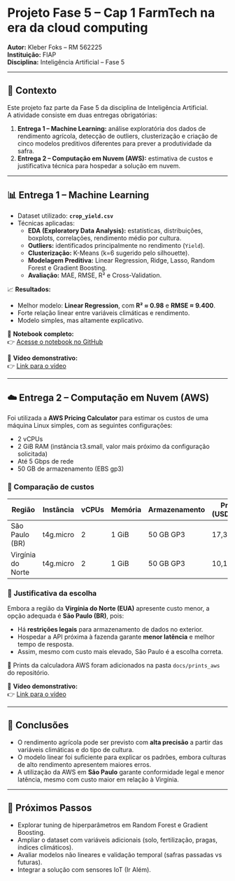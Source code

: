 # Projeto Fase 5 – Cap 1 FarmTech na era da cloud computing
**Autor:** Kleber Foks – RM 562225  
**Instituição:** FIAP  
**Disciplina:** Inteligência Artificial – Fase 5  

---

## 📌 Contexto
Este projeto faz parte da Fase 5 da disciplina de Inteligência Artificial.  
A atividade consiste em duas entregas obrigatórias:

1. **Entrega 1 – Machine Learning:** análise exploratória dos dados de rendimento agrícola, detecção de outliers, clusterização e criação de cinco modelos preditivos diferentes para prever a produtividade da safra.  
2. **Entrega 2 – Computação em Nuvem (AWS):** estimativa de custos e justificativa técnica para hospedar a solução em nuvem.

---

## 📊 Entrega 1 – Machine Learning
- Dataset utilizado: **`crop_yield.csv`**  
- Técnicas aplicadas:
  - **EDA (Exploratory Data Analysis):** estatísticas, distribuições, boxplots, correlações, rendimento médio por cultura.  
  - **Outliers:** identificados principalmente no rendimento (`Yield`).  
  - **Clusterização:** K-Means (k=6 sugerido pelo silhouette).  
  - **Modelagem Preditiva:** Linear Regression, Ridge, Lasso, Random Forest e Gradient Boosting.  
  - **Avaliação:** MAE, RMSE, R² e Cross-Validation.  

📈 **Resultados:**  
- Melhor modelo: **Linear Regression**, com **R² ≈ 0.98** e **RMSE ≈ 9.400**.  
- Forte relação linear entre variáveis climáticas e rendimento.  
- Modelo simples, mas altamente explicativo.  

📄 **Notebook completo:**  
👉 [Acesse o notebook no GitHub](./KleberFoks_rm562225_pbl_fase4.ipynb)

🎥 **Vídeo demonstrativo:**  
👉 [Link para o vídeo](https://youtu.be/Sv5rjBkGEHo)

---

## ☁️ Entrega 2 – Computação em Nuvem (AWS)
Foi utilizada a **AWS Pricing Calculator** para estimar os custos de uma máquina Linux simples, com as seguintes configurações:  

- 2 vCPUs  
- 2 GiB RAM (instância t3.small, valor mais próximo da configuração solicitada)  
- Até 5 Gbps de rede  
- 50 GB de armazenamento (EBS gp3)  

### 🔹 Comparação de custos

| Região             | Instância | vCPUs | Memória | Armazenamento | Preço (USD/mês) |
|--------------------|-----------|-------|---------|---------------|-----------------|
| São Paulo (BR)     | t4g.micro | 2     | 1 GiB   | 50 GB GP3     | 17,38           |
| Virgínia do Norte  | t4g.micro | 2     | 1 GiB   | 50 GB GP3     | 10,13           |

### 🔹 Justificativa da escolha
Embora a região da **Virgínia do Norte (EUA)** apresente custo menor, a opção adequada é **São Paulo (BR)**, pois:  
- Há **restrições legais** para armazenamento de dados no exterior.  
- Hospedar a API próxima à fazenda garante **menor latência** e melhor tempo de resposta.  
- Assim, mesmo com custo mais elevado, São Paulo é a escolha correta.

📸 Prints da calculadora AWS foram adicionados na pasta `docs/prints_aws` do repositório.  

🎥 **Vídeo demonstrativo:**  
👉 [Link para o vídeo](https://youtu.be/mvF8M91bZQs)

---

## 🏁 Conclusões
- O rendimento agrícola pode ser previsto com **alta precisão** a partir das variáveis climáticas e do tipo de cultura.  
- O modelo linear foi suficiente para explicar os padrões, embora culturas de alto rendimento apresentem maiores erros.  
- A utilização da AWS em **São Paulo** garante conformidade legal e menor latência, mesmo com custo maior em relação à Virgínia.  

---

## 🚀 Próximos Passos
- Explorar tuning de hiperparâmetros em Random Forest e Gradient Boosting.  
- Ampliar o dataset com variáveis adicionais (solo, fertilização, pragas, índices climáticos).  
- Avaliar modelos não lineares e validação temporal (safras passadas vs futuras).  
- Integrar a solução com sensores IoT (Ir Além).
